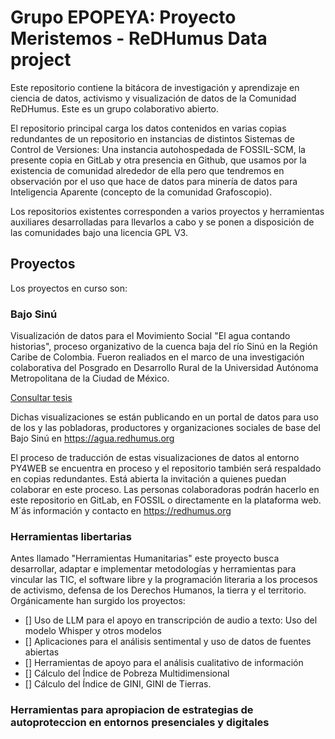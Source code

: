# Grupo EPOPEYA: Proyecto Meristemos - ReDHumus Data project

Este repositorio contiene la bitácora de investigación y aprendizaje en ciencia de datos, activismo y visualización de datos de la Comunidad ReDHumus. Este es un grupo colaborativo abierto.

El repositorio principal carga los datos contenidos en varias copias redundantes de un repositorio en instancias de distintos Sistemas de Control de Versiones: Una instancia autohospedada de FOSSIL-SCM, la presente copia en GitLab y otra presencia en Github, que usamos por la existencia de comunidad alrededor de ella pero que tendremos en observación por el uso que hace de datos para minería de datos para Inteligencia Aparente (concepto de la comunidad Grafoscopio).

Los repositorios existentes corresponden a varios proyectos y herramientas auxiliares desarrolladas para llevarlos a cabo y se ponen a disposición de las comunidades bajo una licencia GPL V3.

## Proyectos

Los proyectos en curso son:

### Bajo Sinú

Visualización de datos para el Movimiento Social "El agua contando historias", proceso organizativo de la cuenca baja del río Sinú en la Región Caribe de Colombia. Fueron realiados en el marco de una investigación colaborativa del Posgrado en Desarrollo Rural de la Universidad Autónoma Metropolitana de la Ciudad de México.

[Consultar tesis](https://repositorio.xoc.uam.mx/jspui/handle/123456789/41255)

Dichas visualizaciones se están publicando en un portal de datos para uso de los y las pobladoras, productores y organizaciones sociales de base del Bajo Sinú en https://agua.redhumus.org

El proceso de traducción de estas visualizaciones de datos al entorno PY4WEB se encuentra en proceso y el repositorio también será respaldado en copias redundantes. Está abierta la invitación a quienes puedan colaborar en este proceso. Las personas colaboradoras podrán hacerlo en este repositorio en GitLab, en FOSSIL o directamente en la plataforma web. M´ás información y contacto en https://redhumus.org


### Herramientas libertarias

Antes llamado "Herramientas Humanitarias" este proyecto busca desarrollar, adaptar e implementar metodologías y herramientas para vincular las TIC, el software libre y la programación literaria a los procesos de activismo, defensa de los Derechos Humanos, la tierra y el territorio. Orgánicamente han surgido los proyectos:

- [] Uso de LLM para el apoyo en transcripción de audio a texto: Uso del modelo Whisper y otros modelos 
- [] Aplicaciones para el análisis sentimental y uso de datos de fuentes abiertas
- [] Herramientas de apoyo para el análisis cualitativo de información
- [] Cálculo del Índice de Pobreza Multidimensional
- [] Cálculo del Índice de GINI, GINI de Tierras.


### Herramientas para apropiacion de estrategias de autoproteccion en entornos presenciales y digitales    
